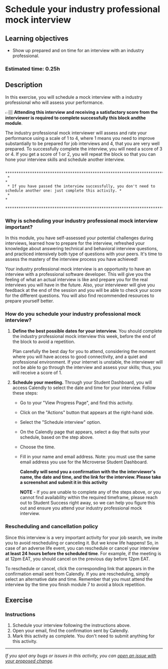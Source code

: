 # Schedule your industry professional mock interview

## Learning objectives

- Show up prepared and on time for an interview with an industry professional.

### **Estimated time**: 0.25h

## Description

In this exercise, you will schedule a mock interview with a industry professional who will assess your performance.

👉🏽 **Attending this interview and receiving a satisfactory score from the interviewer is required to complete successfully this block andthe module**. 

The industry professional mock interviewer will assess and rate your performance using a scale of 1 to 4, where 1 means you need to improve substantially to be prepared for job interviews and 4, that you are very well prepared. To successfully complete the interview, you will need a score of 3 or 4. If you get a score of 1 or 2, you will repeat the block so that you can hone your interview skills and schedule another interview. 

     ***********************************************************************************************************************
     *                                                                                                                     *
     * If you have passed the interview successfully, you don't need to schedule another one: just complete this activity. *
     *                                                                                                                     *
     ***********************************************************************************************************************


### Why is scheduling your industry professional mock interview important?

In this module, you have self-assessed your potential challenges during interviews, learned how to prepare for the interview, refreshed your knowledge about answering technical and behavioral interview questions, and practiced intensively both type of questions with your peers. It's time to assess the mastery of the interview process you have achieved!

Your industry professional mock interview is an opportunity to have an interview with a professional software developer. This will give you the feeling of what an actual interview is like and prepare you for the real interviews you will have in the future. Also, your interviewer will give you feedback at the end of the session and you will be able to check your score for the different questions. You will also find recommended resources to prepare yourself better.

### How do you schedule your industry professional mock interview?

1. **Define the best possible dates for your interview.** You should complete the industry professional mock interview this week, before the end of the block to avoid a repetition. 

    Plan carefully the best day for you to attend, considering the moment where you will have access to good connectivity, and a quiet and professional environment. If your internet is unstable, the interviewer will not be able to go through the interview and assess your skills; thus, you will receive a score of 1. 

2. **Schedule your meeting.** Through your Student Dashboard, you will access Calendly to select the date and time for your interview. Follow these steps:
    - Go to your "View Progress Page", and find this activity.
    - Click on the "Actions" button that appears at the right-hand side. 
    - Select the "Schedule interview" option. 
    - On the Calendly page that appears, select a day that suits your schedule, based on the step above. 
    - Choose the time.
    - Fill in your name and email address. Note: you must use the same email address you use for the Microverse Student Dashboard. 
    
      **Calendly will send you a confirmation with the the interviewer's name, the date and time, and the link for the interview. Please take a screenshot and submit it in this activity** 

      **NOTE** - If you are unable to complete any of the steps above, or you cannot find availability within the required timeframe, please reach out to Student Success right away, so we can help you figure this out and ensure you attend your industry professional mock interview.


### Rescheduling and cancellation policy

Since this interview is a very important activity for your job search, we invite you to avoid rescheduling or canceling it. But we know life happens! So, in case of an adverse life event, you can reschedule or cancel your interview **at least 24 hours before the scheduled time**. For example, if the meeting is at 12pm EAT, you should cancel on the previous day before 12pm EAT.

To reschedule or cancel, click the corresponding link that appears in the confirmation email sent from Calendly. If you are rescheduling, simply select an alternative date and time. Remember that you must attend the interview by the time you finish module 7 to avoid a block repetition.

## Exercise

### Instructions

1. Schedule your interview following the instructions above.
2. Open your email, find the confirmation sent by Calendly.
3. Mark this activity as complete. You don't need to submit anything for this activity.
 

------

_If you spot any bugs or issues in this activity, you can [open an issue with your proposed change](https://github.com/microverseinc/curriculum-transversal-skills/blob/main/git-github/articles/open_issue.md)._
